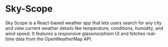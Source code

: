 # Sky-Scope
Sky Scope is a React-based weather app that lets users search for any city and view current weather details like temperature, conditions, humidity, and wind speed. It features a responsive glassmorphism UI and fetches real-time data from the OpenWeatherMap API.
